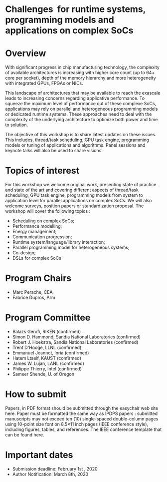 # Challenges  for runtime systems, programming models and applications on complex SoCs

# Overview
With significant progress in chip manufacturing technology, the complexity of available architectures is increasing with higher core count (up to 64+ core per socket), depth of the memory hierarchy and more heterogeneity with integrated GPUs, FPGAs or NICs. 

This landscape of architectures that may be available to reach the exascale leads to increasing concerns regarding applicative performance. To squeeze the maximum level of performance out of these complexe SoCs, applications may rely on  parallel and heterogeneous programming models or dedicated runtime systems.  These approaches need to deal with the complexity of the underlying architecture to optimize both power and time to solution.

The objective of this workshop is to share latest updates on these issues. This includes, thread/task scheduling, GPU task engine, programming models or tuning of applications and algorithms. Panel sessions and keynote talks will also be used to share visions.


 
 

# Topics of interest
For this workshop we welcome original work, presenting state of practice and state of the art and covering different aspects of thread/task scheduling, GPU task engine, programming models from system to application level for parallel applications on complex SoCs. We will also welcome surveys, position papers or standardization proposal. The workshop will cover the following topics :

* Scheduling on complex SoCs;
* Performance modelling; 
* Energy management;
* Communication progression;
* Runtime system/language/library interaction;
* Parallel programming model for heterogeneous systems;
* Co-design; 
* DSLs for complex SoCs


# Program Chairs
* Marc Perache, CEA 
* Fabrice Dupros, Arm	

# Program Committee 
*	Balazs Gerofi, RIKEN (confirmed)
* Simon D. Hammond, Sandia National Laboratories (confirmed)
* Robert J. Hoekstra, Sandia National Laboratories (confirmed)
* Trent D'Hooge, LLNL (confirmed)
* Emmanuel Jeannot,	Inria (confirmed)
* Hatem Ltaeif, KAUST (confirmed)
* James W. Lujan, LANL (confirmed)
* Philippe Thierry, Intel (confirmed)
* Sameer Shende, U. of Oregon 

# How to submit
Papers, in PDF format should be submitted through the easychair web site here. Paper must be formatted the same way as IPDPS papers : submitted manuscripts may not exceed ten (10) single-spaced double-column pages using 10-point size font on 8.5×11 inch pages (IEEE conference style), including figures, tables, and references. The IEEE conference template that can be found here.

# Important dates
* Submission deadline: February 1st , 2020
* Author Notification: March 8th, 2020

